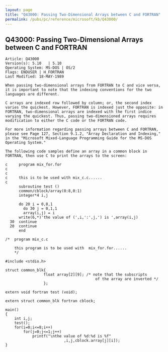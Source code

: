 ```yaml
---
layout: page
title: "Q43000: Passing Two-Dimensional Arrays between C and FORTRAN"
permalink: /pubs/pc/reference/microsoft/kb/Q43000/
---
```


## Q43000: Passing Two-Dimensional Arrays between C and FORTRAN

	Article: Q43000
	Version(s): 5.10   | 5.10
	Operating System: MS-DOS | OS/2
	Flags: ENDUSER | H_FORTRAN
	Last Modified: 18-MAY-1989
	
	When passing two-dimensional arrays from FORTRAN to C and vice versa,
	it is important to note that the indexing conventions for the two
	languages are different.
	
	C arrays are indexed row followed by column; or, the second index
	varies the quickest. However, FORTRAN is indexed just the opposite: in
	FORTRAN, two-dimensional arrays are indexed with the first indice
	varying the quickest. Thus, passing two-dimensioned arrays requires
	modification to either the C code or the FORTRAN code.
	
	For more information regarding passing arrays between C and FORTRAN,
	please see Page 127, Section 9.1.2, "Array Declaration and Indexing,"
	in the "Microsoft Mixed-Language Programming Guide for the MS-DOS
	Operating System."
	
	The following code samples define an array in a common block in
	FORTRAN, then use C to print the arrays to the screen:
	
	c     program mix_for.for
	c
	c
	c     this is to be used with mix_c.c......
	c
	      subroutine test ()
	      common/cblock/array(0:8,0:1)
	      integer*4 i,j
	
	      do 20 i = 0,8,1
	        do 30 j = 0,1,1
	        array(i,j) = i
	      write(6,*)'the value of (',i,':',j,') is ',array(i,j)
	  30  continue
	  20  continue
	      end
	
	/*  program mix_c.c
	
	    this program is to be used with  mix_for.for......
	    */
	
	#include <stdio.h>
	
	struct common_blk{
	                 float array[2][9]; /* note that the subscripts
	                                        of the array are inverted */
	                 };
	
	extern void fortran test (void);
	
	extern struct common_blk fortran cblock;
	
	main()
	{
	    int i,j;
	    test();
	    for(i=0;i<=8;i++)
	        for(j=0;j<=1;j++)
	            printf("\nthe value of %d:%d is %f"
	                          ,i,j,cblock.array[j][i]);
	}
